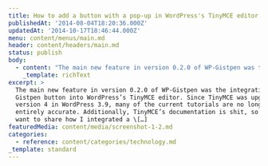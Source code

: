```yaml
---
title: How to add a button with a pop-up in WordPress's TinyMCE editor
publishedAt: '2014-08-04T18:20:36.000Z'
updatedAt: '2014-10-17T18:46:44.000Z'
menu: content/menus/main.md
header: content/headers/main.md
status: publish
body:
  - content: "The main new feature in version 0.2.0 of WP-Gistpen was the integration of the Gistpen button into WordPress's TinyMCE editor. Since TinyMCE was upgraded to version 4 in WordPress 3.9, many of the current tutorials are no longer entirely accurate. Additionally, TinyMCE's documentation is shit, so I just want to share how I integrated a button that triggers a pop-up into TinyMCE 4.\n\nFirst all, you can find\_the Gistpen-specific code on Github. All the PHP stuff is [here](https://github.com/mAAdhaTTah/WP-Gistpen/blob/master/admin/class-wp-gistpen-admin.php), and the JavaScript is [here](https://github.com/mAAdhaTTah/WP-Gistpen/blob/master/admin/assets/js/tinymce-plugin.js), if you want to see the specific implementation.\n\nFirst, register the plugins and the buttons in WordPress on the proper filters:\n\n\\[gistpen id=\"2896\"]\n\nThe [`mce_external_plugin`](#gistpen-register-tinymce-plugin-button.1) filter registers the plugin, and the [`mce_buttons`](#gistpen-register-tinymce-plugin-button.7) filter registers the button. Just swap out your plugin slugs and the path to the JavaScript file where you're writing your TinyMCE plugin.\n\nHere's the TinyMCE plugin code itself. Take a quick look over the whole thing, as it's a bit complicated, but we'll go through all of the parts step-by-step:\n\n\\[gistpen id=\"2900\"]\n\nFirst, we create the plugin on [line 4](#gistpen-tinymce-button-plugin.4). Don't forget to swap out your plugin slug.\n\nOn [lines 9-14](#gistpen-tinymce-button-plugin.9-14), we add the button to TinyMCE. You can edit the button text, but it doesn't look great, or you can define its icon class and display an icon there. `cmd` defines what command is run when you click the button.\n\nNext, we [register the command](#gistpen-tinymce-button-plugin.17) and open the pop-up using TinyMCE's windowManager API.\n\nWe can define some aspects of the pop-up using their API. Some of these, like the buttons property and the id property, aren't well documented, but you can see some of the properties [here](http://www.tinymce.com/wiki.php/API3:method.tinymce.WindowManager.open)<FootnoteReference id=\"1\" />.\n\nTinyMCE has its own window API, and a number of tutorials will show you how to use it to build your own forms, which you can find and use, but I wanted more flexibility for my form. In a future version of the app, I plan to draw the form with jQuery, as it'll be faster than requesting it via Ajax, but this was certainly easier. Here's how this works.\n\nAfter the pop-up is opened and ready to go, we [call a function](#gistpen-tinymce-button-plugin.42). That function makes an [Ajax call](#gistpen-tinymce-button-plugin.56-64) that the form and appends the response to the body of the dialog box.\n\nOn the WordPress side of the Ajax call, we just have to register a function to that returns the form.\n\n\\[gistpen id=\"2916\"]\n\nYou can then create and return a form in standard PHP!\n\nUsing some of these techniques, I actually added a search box into my form, and made it possible to create a new Gistpen from the pop-up. If you want to see how that was accomplished, check out the [WP-Gistpen project on GitHub](https://github.com/mAAdhaTTah/WP-Gistpen).\n\n<FootnoteDefinition id=\"1\">\n  I'm actually writing this tutorial because of how frustratingly bad the documentation is. For a brief period, I was actually swapping out the button text and giving it a class in jQuery because I didn't realize you could edit it yourself. Read the source next time, I guess.\n</FootnoteDefinition>\n"
    _template: richText
excerpt: >
  The main new feature in version 0.2.0 of WP-Gistpen was the integration of the
  Gistpen button into WordPress’s TinyMCE editor. Since TinyMCE was upgraded to
  version 4 in WordPress 3.9, many of the current tutorials are no longer
  entirely accurate. Additionally, TinyMCE’s documentation is shit, so I just
  want to share how I integrated a \[…]
featuredMedia: content/media/screenshot-1-2.md
categories:
  - reference: content/categories/technology.md
_template: standard
---
```



